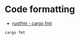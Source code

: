 # Code formatting

* [rustfmt - cargo fmt](https://github.com/rust-lang/rustfmt)

```
cargo fmt
```


